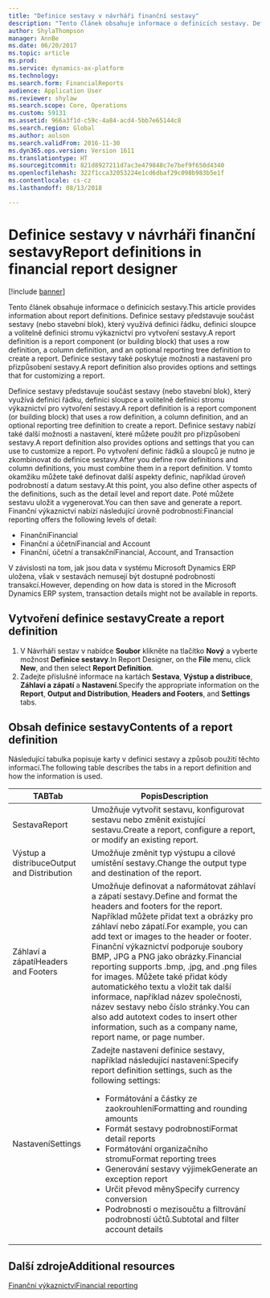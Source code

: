 ```yaml
---
title: "Definice sestavy v návrháři finanční sestavy"
description: "Tento článek obsahuje informace o definicích sestavy. Definice sestavy představuje součást sestavy (nebo stavební blok), který využívá definici řádku, definici sloupce a volitelně definici stromu výkaznictví pro vytvoření sestavy. Definice sestavy také poskytuje možnosti a nastavení pro přizpůsobení sestavy."
author: ShylaThompson
manager: AnnBe
ms.date: 06/20/2017
ms.topic: article
ms.prod: 
ms.service: dynamics-ax-platform
ms.technology: 
ms.search.form: FinancialReports
audience: Application User
ms.reviewer: shylaw
ms.search.scope: Core, Operations
ms.custom: 59131
ms.assetid: 966a3f1d-c59c-4a84-acd4-5bb7e65144c8
ms.search.region: Global
ms.author: aolson
ms.search.validFrom: 2016-11-30
ms.dyn365.ops.version: Version 1611
ms.translationtype: HT
ms.sourcegitcommit: 821d8927211d7ac3e479848c7e7bef9f650d4340
ms.openlocfilehash: 322f1cca32053224e1cd6dbaf29c098b983b5e1f
ms.contentlocale: cs-cz
ms.lasthandoff: 08/13/2018

---
```


# <a name="report-definitions-in-financial-report-designer"></a><span data-ttu-id="27862-105">Definice sestavy v návrháři finanční sestavy</span><span class="sxs-lookup"><span data-stu-id="27862-105">Report definitions in financial report designer</span></span>

[!include [banner](../includes/banner.md)]

<span data-ttu-id="27862-106">Tento článek obsahuje informace o definicích sestavy.</span><span class="sxs-lookup"><span data-stu-id="27862-106">This article provides information about report definitions.</span></span> <span data-ttu-id="27862-107">Definice sestavy představuje součást sestavy (nebo stavební blok), který využívá definici řádku, definici sloupce a volitelně definici stromu výkaznictví pro vytvoření sestavy.</span><span class="sxs-lookup"><span data-stu-id="27862-107">A report definition is a report component (or building block) that uses a row definition, a column definition, and an optional reporting tree definition to create a report.</span></span> <span data-ttu-id="27862-108">Definice sestavy také poskytuje možnosti a nastavení pro přizpůsobení sestavy.</span><span class="sxs-lookup"><span data-stu-id="27862-108">A report definition also provides options and settings that for customizing a report.</span></span> 

<span data-ttu-id="27862-109">Definice sestavy představuje součást sestavy (nebo stavební blok), který využívá definici řádku, definici sloupce a volitelně definici stromu výkaznictví pro vytvoření sestavy.</span><span class="sxs-lookup"><span data-stu-id="27862-109">A report definition is a report component (or building block) that uses a row definition, a column definition, and an optional reporting tree definition to create a report.</span></span> <span data-ttu-id="27862-110">Definice sestavy nabízí také další možnosti a nastavení, které můžete použít pro přizpůsobení sestavy.</span><span class="sxs-lookup"><span data-stu-id="27862-110">A report definition also provides options and settings that you can use to customize a report.</span></span> <span data-ttu-id="27862-111">Po vytvoření definic řádků a sloupců je nutno je zkombinovat do definice sestavy.</span><span class="sxs-lookup"><span data-stu-id="27862-111">After you define row definitions and column definitions, you must combine them in a report definition.</span></span> <span data-ttu-id="27862-112">V tomto okamžiku můžete také definovat další aspekty definic, například úroveň podrobností a datum sestavy.</span><span class="sxs-lookup"><span data-stu-id="27862-112">At this point, you also define other aspects of the definitions, such as the detail level and report date.</span></span> <span data-ttu-id="27862-113">Poté můžete sestavu uložit a vygenerovat.</span><span class="sxs-lookup"><span data-stu-id="27862-113">You can then save and generate a report.</span></span> <span data-ttu-id="27862-114">Finanční výkaznictví nabízí následující úrovně podrobností:</span><span class="sxs-lookup"><span data-stu-id="27862-114">Financial reporting offers the following levels of detail:</span></span>

- <span data-ttu-id="27862-115">Finanční</span><span class="sxs-lookup"><span data-stu-id="27862-115">Financial</span></span>
- <span data-ttu-id="27862-116">Finanční a účetní</span><span class="sxs-lookup"><span data-stu-id="27862-116">Financial and Account</span></span>
- <span data-ttu-id="27862-117">Finanční, účetní a transakční</span><span class="sxs-lookup"><span data-stu-id="27862-117">Financial, Account, and Transaction</span></span>

<span data-ttu-id="27862-118">V závislosti na tom, jak jsou data v systému Microsoft Dynamics ERP uložena, však v sestavách nemusejí být dostupné podrobnosti transakcí.</span><span class="sxs-lookup"><span data-stu-id="27862-118">However, depending on how data is stored in the Microsoft Dynamics ERP system, transaction details might not be available in reports.</span></span>

## <a name="create-a-report-definition"></a><span data-ttu-id="27862-119">Vytvoření definice sestavy</span><span class="sxs-lookup"><span data-stu-id="27862-119">Create a report definition</span></span>
1. <span data-ttu-id="27862-120">V Návrháři sestav v nabídce **Soubor** klikněte na tlačítko **Nový** a vyberte možnost **Definice sestavy**.</span><span class="sxs-lookup"><span data-stu-id="27862-120">In Report Designer, on the **File** menu, click **New**, and then select **Report Definition**.</span></span>
2. <span data-ttu-id="27862-121">Zadejte příslušné informace na kartách **Sestava**, **Výstup a distribuce**, **Záhlaví a zápatí** a **Nastavení**.</span><span class="sxs-lookup"><span data-stu-id="27862-121">Specify the appropriate information on the **Report**, **Output and Distribution**, **Headers and Footers**, and **Settings** tabs.</span></span>

## <a name="contents-of-a-report-definition"></a><span data-ttu-id="27862-122">Obsah definice sestavy</span><span class="sxs-lookup"><span data-stu-id="27862-122">Contents of a report definition</span></span>
<span data-ttu-id="27862-123">Následující tabulka popisuje karty v definici sestavy a způsob použití těchto informací.</span><span class="sxs-lookup"><span data-stu-id="27862-123">The following table describes the tabs in a report definition and how the information is used.</span></span>

<table>
<thead>
<tr>
<th><span data-ttu-id="27862-124">TAB</span><span class="sxs-lookup"><span data-stu-id="27862-124">Tab</span></span></th>
<th><span data-ttu-id="27862-125">Popis</span><span class="sxs-lookup"><span data-stu-id="27862-125">Description</span></span></th>
</tr>
</thead>
<tbody>
<tr>
<td><span data-ttu-id="27862-126">Sestava</span><span class="sxs-lookup"><span data-stu-id="27862-126">Report</span></span></td>
<td><span data-ttu-id="27862-127">Umožňuje vytvořit sestavu, konfigurovat sestavu nebo změnit existující sestavu.</span><span class="sxs-lookup"><span data-stu-id="27862-127">Create a report, configure a report, or modify an existing report.</span></span></td>
</tr>
<tr>
<td><span data-ttu-id="27862-128">Výstup a distribuce</span><span class="sxs-lookup"><span data-stu-id="27862-128">Output and Distribution</span></span></td>
<td><span data-ttu-id="27862-129">Umožňuje změnit typ výstupu a cílové umístění sestavy.</span><span class="sxs-lookup"><span data-stu-id="27862-129">Change the output type and destination of the report.</span></span></td>
</tr>
<tr>
<td><span data-ttu-id="27862-130">Záhlaví a zápatí</span><span class="sxs-lookup"><span data-stu-id="27862-130">Headers and Footers</span></span></td>
<td><span data-ttu-id="27862-131">Umožňuje definovat a naformátovat záhlaví a zápatí sestavy.</span><span class="sxs-lookup"><span data-stu-id="27862-131">Define and format the headers and footers for the report.</span></span> <span data-ttu-id="27862-132">Například můžete přidat text a obrázky pro záhlaví nebo zápatí.</span><span class="sxs-lookup"><span data-stu-id="27862-132">For example, you can add text or images to the header or footer.</span></span> <span data-ttu-id="27862-133">Finanční výkaznictví podporuje soubory BMP, JPG a PNG jako obrázky.</span><span class="sxs-lookup"><span data-stu-id="27862-133">Financial reporting supports .bmp, .jpg, and .png files for images.</span></span> <span data-ttu-id="27862-134">Můžete také přidat kódy automatického textu a vložit tak další informace, například název společnosti, název sestavy nebo číslo stránky.</span><span class="sxs-lookup"><span data-stu-id="27862-134">You can also add autotext codes to insert other information, such as a company name, report name, or page number.</span></span></td>
</tr>
<tr>
<td><span data-ttu-id="27862-135">Nastavení</span><span class="sxs-lookup"><span data-stu-id="27862-135">Settings</span></span></td>
<td><span data-ttu-id="27862-136">Zadejte nastavení definice sestavy, například následující nastavení:</span><span class="sxs-lookup"><span data-stu-id="27862-136">Specify report definition settings, such as the following settings:</span></span>
<ul>
<li><span data-ttu-id="27862-137">Formátování a částky ze zaokrouhlení</span><span class="sxs-lookup"><span data-stu-id="27862-137">Formatting and rounding amounts</span></span></li>
<li><span data-ttu-id="27862-138">Formát sestavy podrobností</span><span class="sxs-lookup"><span data-stu-id="27862-138">Format detail reports</span></span></li>
<li><span data-ttu-id="27862-139">Formátování organizačního stromu</span><span class="sxs-lookup"><span data-stu-id="27862-139">Format reporting trees</span></span></li>
<li><span data-ttu-id="27862-140">Generování sestavy výjimek</span><span class="sxs-lookup"><span data-stu-id="27862-140">Generate an exception report</span></span></li>
<li><span data-ttu-id="27862-141">Určit převod měny</span><span class="sxs-lookup"><span data-stu-id="27862-141">Specify currency conversion</span></span></li>
<li><span data-ttu-id="27862-142">Podrobnosti o mezisoučtu a filtrování podrobností účtů.</span><span class="sxs-lookup"><span data-stu-id="27862-142">Subtotal and filter account details</span></span></li>
</ul>
</td>
</tr>
</tbody>
</table>

## <a name="additional-resources"></a><span data-ttu-id="27862-143">Další zdroje</span><span class="sxs-lookup"><span data-stu-id="27862-143">Additional resources</span></span>

[<span data-ttu-id="27862-144">Finanční výkaznictví</span><span class="sxs-lookup"><span data-stu-id="27862-144">Financial reporting</span></span>](financial-reporting-intro.md)

